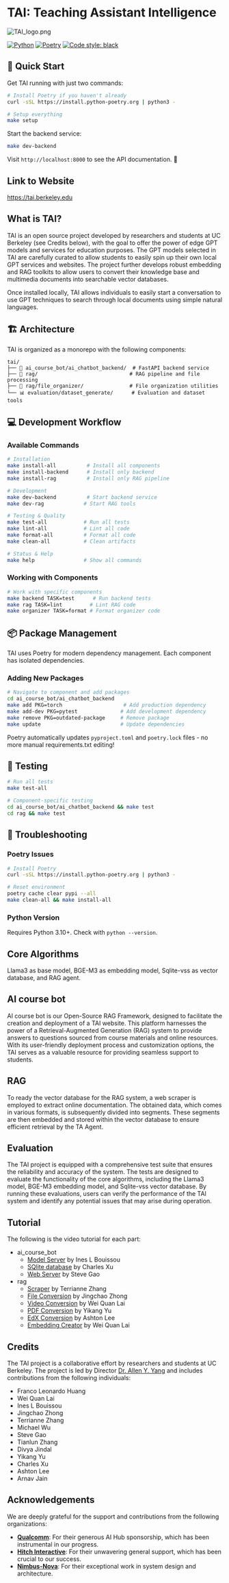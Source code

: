 # TAI: Teaching Assistant Intelligence
![TAI_logo.png](TAI_logo.png)

[![Python](https://img.shields.io/badge/python-3.10+-blue.svg)](https://www.python.org/downloads/)
[![Poetry](https://img.shields.io/badge/poetry-1.4+-blue.svg)](https://python-poetry.org/)
[![Code style: black](https://img.shields.io/badge/code%20style-black-000000.svg)](https://github.com/psf/black)

## 🚀 Quick Start

Get TAI running with just two commands:

```bash
# Install Poetry if you haven't already
curl -sSL https://install.python-poetry.org | python3 -

# Setup everything
make setup
```

Start the backend service:
```bash
make dev-backend
```

Visit `http://localhost:8000` to see the API documentation. 🎉

## Link to Website
https://tai.berkeley.edu

## What is TAI?
TAI is an open source project developed by researchers and students at UC Berkeley (see Credits below), with the goal to offer the power of edge GPT models and services for education purposes. The GPT models selected in TAI are carefully curated to allow students to easily spin up their own local GPT services and websites. The project further develops robust embedding and RAG toolkits to allow users to convert their knowledge base and multimedia documents into searchable vector databases. 

Once installed locally, TAI allows individuals to easily start a conversation to use GPT techniques to search through local documents using simple natural languages.

## 🏗️ Architecture

TAI is organized as a monorepo with the following components:

```
tai/
├── 🚀 ai_course_bot/ai_chatbot_backend/  # FastAPI backend service
├── 🧠 rag/                              # RAG pipeline and file processing  
├── 📁 rag/file_organizer/               # File organization utilities
└── 📊 evaluation/dataset_generate/      # Evaluation and dataset tools
```

## 💻 Development Workflow

### Available Commands

```bash
# Installation
make install-all          # Install all components
make install-backend      # Install only backend
make install-rag          # Install only RAG pipeline

# Development  
make dev-backend          # Start backend service
make dev-rag             # Start RAG tools

# Testing & Quality
make test-all            # Run all tests
make lint-all            # Lint all code  
make format-all          # Format all code
make clean-all           # Clean artifacts

# Status & Help
make help                # Show all commands
```

### Working with Components

```bash
# Work with specific components
make backend TASK=test      # Run backend tests
make rag TASK=lint         # Lint RAG code
make organizer TASK=format # Format organizer code
```

## 📦 Package Management

TAI uses Poetry for modern dependency management. Each component has isolated dependencies.

### Adding New Packages

```bash
# Navigate to component and add packages
cd ai_course_bot/ai_chatbot_backend
make add PKG=torch                    # Add production dependency
make add-dev PKG=pytest              # Add development dependency
make remove PKG=outdated-package     # Remove package
make update                          # Update dependencies
```

Poetry automatically updates `pyproject.toml` and `poetry.lock` files - no more manual requirements.txt editing!

## 🧪 Testing

```bash
# Run all tests
make test-all

# Component-specific testing
cd ai_course_bot/ai_chatbot_backend && make test
cd rag && make test
```

## 🔧 Troubleshooting

### Poetry Issues
```bash
# Install Poetry
curl -sSL https://install.python-poetry.org | python3 -

# Reset environment
poetry cache clear pypi --all
make clean-all && make install-all
```

### Python Version
Requires Python 3.10+. Check with `python --version`.

## Core Algorithms
Llama3 as base model, BGE-M3 as embedding model, Sqlite-vss as vector database, and RAG agent.

## AI course bot
AI course bot is our Open-Source RAG Framework, designed to facilitate the creation and deployment of a TAI website. This platform harnesses the power of a Retrieval-Augmented Generation (RAG) system to provide answers to questions sourced from course materials and online resources. With its user-friendly deployment process and customization options, the TAI serves as a valuable resource for providing seamless support to students.

## RAG
To ready the vector database for the RAG system, a web scraper is employed to extract online documentation. The obtained data, which comes in various formats, is subsequently divided into segments. These segments are then embedded and stored within the vector database to ensure efficient retrieval by the TA Agent.

## Evaluation
The TAI project is equipped with a comprehensive test suite that ensures the reliability and accuracy of the system. The tests are designed to evaluate the functionality of the core algorithms, including the Llama3 model, BGE-M3 embedding model, and Sqlite-vss vector database. By running these evaluations, users can verify the performance of the TAI system and identify any potential issues that may arise during operation.

## Tutorial
The following is the video tutorial for each part:
- ai_course_bot
  - [Model Server](https://www.youtube.com/watch?v=X5sMbI7oJlc&list=PLMMH6dvA_yfjGY2YXcr67g-FnORULR-rU&index=4) by Ines L Bouissou
  - [SQlite database](https://www.youtube.com/watch?v=XBKL-eliAz8&list=PLMMH6dvA_yfjGY2YXcr67g-FnORULR-rU&index=7) by Charles Xu
  - [Web Server](https://www.youtube.com/watch?v=jnNPt25yyG0&list=PLMMH6dvA_yfjGY2YXcr67g-FnORULR-rU&index=9) by Steve Gao
- rag
  - [Scraper](https://www.youtube.com/watch?v=P3-K9QyQ5LM&list=PLMMH6dvA_yfjGY2YXcr67g-FnORULR-rU&index=6) by Terrianne Zhang
  - [File Conversion](https://www.youtube.com/watch?v=5ZNoT080tpU&list=PLMMH6dvA_yfjGY2YXcr67g-FnORULR-rU&index=3) by Jingchao Zhong
  - [Video Conversion](https://www.youtube.com/watch?v=ZxcK8VzxEUI&list=PLMMH6dvA_yfjGY2YXcr67g-FnORULR-rU&index=8) by Wei Quan Lai
  - [PDF Conversion](https://www.youtube.com/watch?v=Zm1j4QtSY8M&list=PLMMH6dvA_yfjGY2YXcr67g-FnORULR-rU&index=5) by Yikang Yu
  - [EdX Conversion](https://www.youtube.com/watch?v=s3lf1dCjWiA&list=PLMMH6dvA_yfjGY2YXcr67g-FnORULR-rU&index=2) by Ashton Lee
  - [Embedding Creator](https://www.youtube.com/watch?v=r6a5vSZw3GE&list=PLMMH6dvA_yfjGY2YXcr67g-FnORULR-rU&index=1) by Wei Quan Lai

## Credits
The TAI project is a collaborative effort by researchers and students at UC Berkeley. The project is led by Director [Dr. Allen Y. Yang](https://people.eecs.berkeley.edu/~yang/) and includes contributions from the following individuals:

- Franco Leonardo Huang
- Wei Quan Lai
- Ines L Bouissou
- Jingchao Zhong
- Terrianne Zhang
- Michael Wu
- Steve Gao
- Tianlun Zhang
- Divya Jindal
- Yikang Yu
- Charles Xu
- Ashton Lee
- Arnav Jain

## Acknowledgements

We are deeply grateful for the support and contributions from the following organizations:

- **[Qualcomm](https://www.qualcomm.com/)**: For their generous AI Hub sponsorship, which has been instrumental in our progress.
- **[Hitch Interactive](https://hitchinteractive.com/)**: For their unwavering general support, which has been crucial to our success.
- **[Nimbus-Nova](https://www.nimbus-nova.com/)**: For their exceptional work in system design and architecture.



